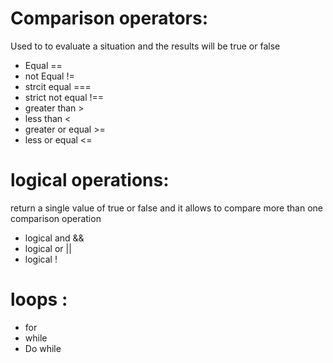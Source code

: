 # Comparison operators:

Used to to evaluate a situation and the results will be true or false
* Equal ==
* not Equal !=
* strcit equal ===
* strict not equal !==
* greater than >
* less than <
* greater or equal >=
* less or equal <=



# logical operations:
return a single value of true or false and it allows to compare more than one comparison operation

* logical and &&
* logical or ||
* logical !


# loops :
* for
* while
* Do while

